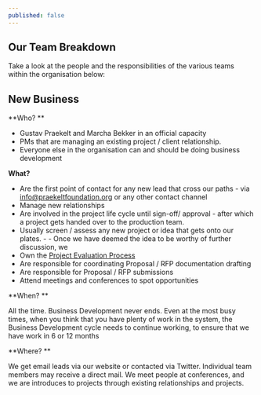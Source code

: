 ```yaml
---
published: false
---
```


## Our Team Breakdown

Take a look at the people and the responsibilities of the various teams within the organisation below: 

## New Business

**Who? **
- Gustav Praekelt and Marcha Bekker in an official capacity
- PMs that are managing an existing project / client relationship. 
- Everyone else in the organisation can and should be doing business development

**What?** 

- Are the first point of contact for any new lead that cross our paths - via [info@praekeltfoundation.org](info@praekeltfoundation.org) or any other contact channel
- Manage new relationships
- Are involved in the project life cycle until sign-off/ approval - after which a project gets handed over to the production team.
- Usually screen / assess any new project or idea that gets onto our plates.  - - Once we have deemed the idea to be worthy of further discussion, we
- Own the [Project Evaluation Process](https://docs.google.com/spreadsheets/d/1o7ehdY17Nyr2AhUEU6GMIC8Vo1FZW6mPdqplfT0BNuE/edit#gid=1258749605) 
- Are responsible for coordinating Proposal / RFP documentation  drafting
- Are responsible for Proposal / RFP submissions
- Attend meetings and conferences to spot opportunities

**When? **

All the time. Business Development never ends. Even at the most busy times, when you think that you have plenty of work in the system, the Business Development cycle needs to continue working, to ensure that we have work in 6 or 12 months

**Where? **

We get email leads via our website or contacted via Twitter. Individual team members may receive a direct mail. We meet people at conferences, and we are introduces to projects through existing relationships and projects. 


